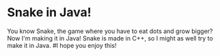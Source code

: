 # Snake in Java!
You know Snake, the game where you have to eat dots and grow bigger? Now I'm making it in Java! Snake is made in C++, so I might as well try to make it in Java. 
#I hope you enjoy this!
